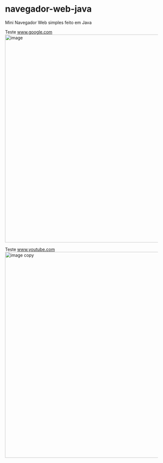 # navegador-web-java
Mini Navegador Web simples feito em Java

Teste www.google.com
<br>
<img width="822" height="682" alt="image" src="https://github.com/user-attachments/assets/36a37b18-49bb-4279-acc5-488dcf25455a" />

Teste www.youtube.com
<br>
<img width="825" height="675" alt="image copy" src="https://github.com/user-attachments/assets/119c4c05-5184-41a2-a442-97a1dbca150a" />
